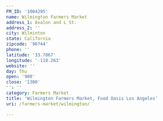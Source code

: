 ```yaml
---
FM_ID: '1004295'
name: Wilmington Farmers Market
address_1: Avalon and L St.
address_2: ''
city: Wilminton
state: California
zipcode: '90744'
phone: ''
latitude: '33.7867'
longitude: '-118.263'
website: ''
day: Thu
open: '900'
close: '1300'
'': ''
category: Farmers Market
title: 'Wilmington Farmers Market, Food Oasis Los Angeles'
uri: /farmers-market/wilmington/

---
```


